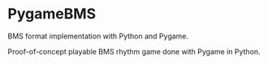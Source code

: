 # PygameBMS
BMS format implementation with Python and Pygame.

Proof-of-concept playable BMS rhythm game done with Pygame in Python.
